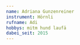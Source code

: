 ```yaml
---
name: Adriana Gunzenreiner
instrument: Hörnli
rufname: Adi
hobbys: mitm hund laufä
dabei_seit: 2015
---
```

